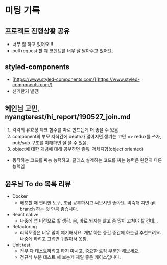 # 미팅 기록

## 프로젝트 진행상황 공유

- 너무 잘 하고 있어요!!!
- pull request 할 떄 코멘트를 너무 잘 달아주고 있어요.

## styled-components

- [https://www.styled-components.com/](https://www.styled-components.com/)
- 신기한거 발견!

## 혜인님 고민, nyangterest/hi_report/190527_join.md

1. 각각의 유효성 체크 함수를 따로 만드는게 더 좋을 수 있음
2. component의 부모 자식간에 depth가 많아지면 생기는 고민 => redux를 쓰자, pub/sub 구조를 이해하면 잘 쓸 수 있음.
3. object에 대한 개념에 대해 공부하면 좋음. 객체지향(object oriented)

- 동작하는 코드를 짜능 능력하고, 클래스 설계하는 코드를 짜는 능력은 완전히 다른 능력임

## 윤우님 To do 목록 리뷰

- Docker
  - 배포할 때 편리한 도구, 조금 공부하시고 써보시면 좋아요. 익숙해 지면 git branch 하는 것 만큼 좋습니다.
- React native
  - 나중에 앱 버전으로 할 생각. 음, 바로 되지는 않고 좀 많이 고쳐야 할 건데...
- Refactoring
  - 리팩토링은 너무 많이 얘기해서요. 개발 하는 중간 중간에 하는걸 추천드려요. 나중에 하려고 그려면 귀찮아서 못함.
- Unit test
  - 전부 다 테스트하려고 하지 마시고, 중요한 로직 부분만 해보세요.
  - 정규식 부분 테스트 해 보는게 제일 좋은 케이스입니다.
  